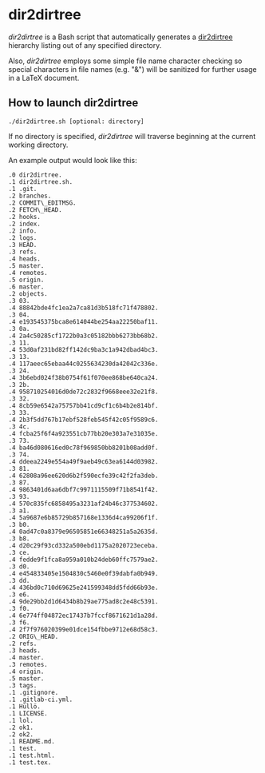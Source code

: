 # dir2dirtree

*dir2dirtree* is a Bash script that automatically generates a [dir2dirtree](https://ctan.org/pkg/dirtree?lang=en) hierarchy listing out of any specified directory.

Also, *dir2dirtree* employs some simple file name character checking so special characters in file names (e.g. "&") will be sanitized for further usage in a LaTeX document.

## How to launch dir2dirtree


``./dir2dirtree.sh [optional: directory]``

If no directory is specified, *dir2dirtree* will traverse beginning at the current working directory.

An example output would look like this:

```
.0 dir2dirtree.
.1 dir2dirtree.sh.
.1 .git.
.2 branches.
.2 COMMIT\_EDITMSG.
.2 FETCH\_HEAD.
.2 hooks.
.2 index.
.2 info.
.2 logs.
.3 HEAD.
.3 refs.
.4 heads.
.5 master.
.4 remotes.
.5 origin.
.6 master.
.2 objects.
.3 03.
.4 88842bde4fc1ea2a7ca81d3b518fc71f478802.
.3 04.
.4 e193545375bca8e614044be254aa22250baf11.
.3 0a.
.4 2a4c50285cf1722b0a3c05182bbb6273bb68b2.
.3 11.
.4 53d0af231bd82ff142dc9ba3c1a942dbad4bc3.
.3 13.
.4 117aeec65ebaa44c0255634230da42042c336e.
.3 24.
.4 3b6ebd024f38b0754f61f070ee868be640ca24.
.3 2b.
.4 958710254016d0de72c2832f9668eee32e21f8.
.3 32.
.4 8cb59e6542a75757bb41cd9cf1c6b4b2e814bf.
.3 33.
.4 2b3f5dd767b17ebf528feb545f42c05f9589c6.
.3 4c.
.4 fcba25f6f4a923551cb77bb20e303a7e31035e.
.3 73.
.4 ba46d080616ed0c78f969850bb8201b08add0f.
.3 74.
.4 ddeea2249e554a49f9aeb49c63ea6144d03982.
.3 81.
.4 62808a96ee620d6b2f590ecfe39c42f2fa3deb.
.3 87.
.4 9863401d6aa6dbf7c9971115509f71b8541f42.
.3 93.
.4 570c835fc6858495a3231af24b46c377534602.
.3 a1.
.4 5a9687e6b85729b857168e1336d4ca99206f1f.
.3 b0.
.4 0ad47c0a8379e96505851e66348251a5a2635d.
.3 b8.
.4 d20c29f93cd332a500ebd1175a2020723eceba.
.3 ce.
.4 fedde9f1fca8a959a010b24deb60ffc7579ae2.
.3 d0.
.4 e454833405e1504830c5460e0f39dabfa0b949.
.3 dd.
.4 436bd0c710d69625e241599348dd5fdd66b93e.
.3 e6.
.4 9de29bb2d1d6434b8b29ae775ad8c2e48c5391.
.3 f0.
.4 6e774ff04872ec17437b7fccf8671621d1a28d.
.3 f6.
.4 2f7f976020399e01dce154fbbe9712e68d58c3.
.2 ORIG\_HEAD.
.2 refs.
.3 heads.
.4 master.
.3 remotes.
.4 origin.
.5 master.
.3 tags.
.1 .gitignore.
.1 .gitlab-ci.yml.
.1 Hüllö.
.1 LICENSE.
.1 lol.
.2 ok1.
.2 ok2.
.1 README.md.
.1 test.
.1 test.html.
.1 test.tex.
```